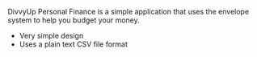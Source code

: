 DivvyUp Personal Finance is a simple application that uses the envelope system to help you budget your money.

* Very simple design
* Uses a plain text CSV file format
